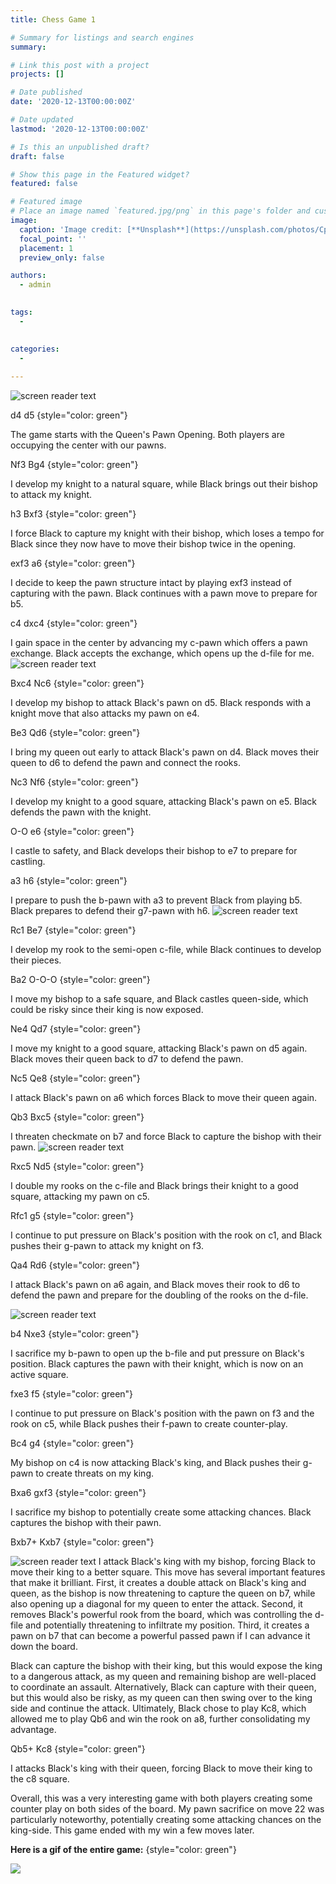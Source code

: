 ```yaml
---
title: Chess Game 1

# Summary for listings and search engines
summary: 

# Link this post with a project
projects: []

# Date published
date: '2020-12-13T00:00:00Z'

# Date updated
lastmod: '2020-12-13T00:00:00Z'

# Is this an unpublished draft?
draft: false

# Show this page in the Featured widget?
featured: false

# Featured image
# Place an image named `featured.jpg/png` in this page's folder and customize its options here.
image:
  caption: 'Image credit: [**Unsplash**](https://unsplash.com/photos/CpkOjOcXdUY)'
  focal_point: ''
  placement: 1
  preview_only: false

authors:
  - admin
  

tags:
  - 
  

categories:
  - 
  
---
```



![screen reader text](chess1.jpg "Starting Position")

d4 d5
{style="color: green"}

The game starts with the Queen's Pawn Opening. Both players are occupying the center with our pawns.

Nf3 Bg4
{style="color: green"}

I develop my knight to a natural square, while Black brings out their bishop to attack my knight.

h3 Bxf3
{style="color: green"}

I force Black to capture my knight with their bishop, which loses a tempo for Black since they now have to move their bishop twice in the opening.

exf3 a6
{style="color: green"}

I decide to keep the pawn structure intact by playing exf3 instead of capturing with the pawn. Black continues with a pawn move to prepare for b5.

c4 dxc4
{style="color: green"}

I gain space in the center by advancing my c-pawn which offers a pawn exchange. Black accepts the exchange, which opens up the d-file for me.
![screen reader text](chess2.jpg "Queen's Pawn Opening: Anti-Torre Attack")

Bxc4 Nc6
{style="color: green"}

I develop my bishop to attack Black's pawn on d5. Black responds with a knight move that also attacks my pawn on e4.

Be3 Qd6
{style="color: green"}

I bring my queen out early to attack Black's pawn on d4. Black moves their queen to d6 to defend the pawn and connect the rooks.

Nc3 Nf6
{style="color: green"}

I develop my knight to a good square, attacking Black's pawn on e5. Black defends the pawn with the knight.

O-O e6
{style="color: green"}

I castle to safety, and Black develops their bishop to e7 to prepare for castling.

a3 h6
{style="color: green"}

I prepare to push the b-pawn with a3 to prevent Black from playing b5. Black prepares to defend their g7-pawn with h6.
![screen reader text](chess3.jpg "Middle Game Beginning")

Rc1 Be7
{style="color: green"}

I develop my rook to the semi-open c-file, while Black continues to develop their pieces.

Ba2 O-O-O
{style="color: green"}

I move my bishop to a safe square, and Black castles queen-side, which could be risky since their king is now exposed.

Ne4 Qd7
{style="color: green"}

I move my knight to a good square, attacking Black's pawn on d5 again. Black moves their queen back to d7 to defend the pawn.

Nc5 Qe8
{style="color: green"}

I attack Black's pawn on a6 which forces Black to move their queen again.

Qb3 Bxc5
{style="color: green"}

I threaten checkmate on b7 and force Black to capture the bishop with their pawn.
![screen reader text](chess4.jpg "Middle Game Continued")

Rxc5 Nd5
{style="color: green"}

I double my rooks on the c-file and Black brings their knight to a good square, attacking my pawn on c5.

Rfc1 g5
{style="color: green"}

I continue to put pressure on Black's position with the rook on c1, and Black pushes their g-pawn to attack my knight on f3.

Qa4 Rd6
{style="color: green"}

I attack Black's pawn on a6 again, and Black moves their rook to d6 to defend the pawn and prepare for the doubling of the rooks on the d-file.

![screen reader text](chess5.jpg "Middle Game Continued")

b4 Nxe3
{style="color: green"}

I sacrifice my b-pawn to open up the b-file and put pressure on Black's position. Black captures the pawn with their knight, which is now on an active square.


fxe3 f5
{style="color: green"}

I continue to put pressure on Black's position with the pawn on f3 and the rook on c5, while Black pushes their f-pawn to create counter-play.

Bc4 g4
{style="color: green"}

My bishop on c4 is now attacking Black's king, and Black pushes their g-pawn to create threats on my king.

Bxa6 gxf3
{style="color: green"}

I sacrifice my bishop to potentially create some attacking chances. Black captures the bishop with their pawn.

Bxb7+ Kxb7
{style="color: green"}

![screen reader text](brilliant3.jpg "Brilliant Move")
I attack Black's king with my bishop, forcing Black to move their king to a better square. This move has several important features that make it brilliant. First, it creates a double attack on Black's king and queen, as the bishop is now threatening to capture the queen on b7, while also opening up a diagonal for my queen to enter the attack. Second, it removes Black's powerful rook from the board, which was controlling the d-file and potentially threatening to infiltrate my position. Third, it creates a pawn on b7 that can become a powerful passed pawn if I can advance it down the board.

Black can capture the bishop with their king, but this would expose the king to a dangerous attack, as my queen and remaining bishop are well-placed to coordinate an assault. Alternatively, Black can capture with their queen, but this would also be risky, as my queen can then swing over to the king side and continue the attack. Ultimately, Black chose to play Kc8, which allowed me to play Qb6 and win the rook on a8, further consolidating my advantage.

Qb5+ Kc8
{style="color: green"}

I attacks Black's king with their queen, forcing Black to move their king to the c8 square.

Overall, this was a very interesting game with both players creating some counter play on both sides of the board. My pawn sacrifice on move 22 was particularly noteworthy, potentially creating some attacking chances on the king-side. This game ended with my win a few moves later.

**Here is a gif of the entire game:**
{style="color: green"}

![](https://media.giphy.com/media/v1.Y2lkPTc5MGI3NjExODY1YzRhOWQwY2RkZDY3NWVlNmU2NWVlMjhhNTIwZDk0NWMzOTYxZCZjdD1n/lrBdQb0hHd6lPPHsey/giphy.gif)
